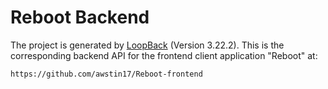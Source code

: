 # Reboot Backend

The project is generated by [LoopBack](http://loopback.io) (Version 3.22.2). This is the corresponding backend API for the frontend client application "Reboot" at:

```
https://github.com/awstin17/Reboot-frontend
```


